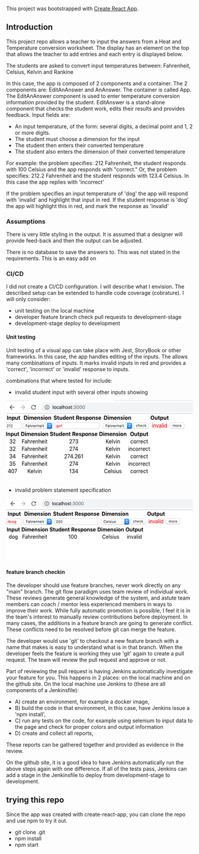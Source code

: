 This project was bootstrapped with [Create React App](https://github.com/facebook/create-react-app).

## Introduction

This project repo allows a teacher to input the answers from a Heat and Temperature conversion worksheet.  The display has an element on the top that allows the teacher to add entries and each entry is displayed below.

The students are asked to convert input temperatures between:
Fahrenheit, Celsius, Kelvin and Rankine

In this case, the app is composed of 2 components and a container.  The 2 components are: EditAnAnswer and AnAnswer. The container is called App.  The EditAnAnswer component is used to enter temperature conversion information provided by the student.  EditAnswer is a stand-alone component that checks the student work, edits their results and provides feedback. Input fields are:

+ An input temperature, of the form: several digits, a decimal point and 1, 2 or more digits.  
+ The student must choose a dimension for the input
+ The student then enters their converted temperature
+ The student also enters the dimension of their converted temperature

For example: the problem specifies: 212 Fahrenheit, the student responds with 100 Celsius and the app responds with "correct."  Or, the problem specifies: 212.2 Fahrenheit and the student responds with 123.4 Celsius.  In this case the app replies with 'incorrect'

If the problem specifies an input temperature of 'dog' the app will respond with 'invalid' and highlight that input in red.  If the student response is 'dog' the app will highlight this in red, and mark the response as 'invalid'

### Assumptions

There is very little styling in the output.  It is assumed that a designer will provide feed-back and then the output can be adjusted.

There is no database to save the answers to.  This was not stated in the requirements.  This is an easy add on

### CI/CD

I did not create a CI/CD configuration.  I will describe what I envision.  The described setup can be extended to handle code coverage (cobrature).  I will only consider: 
+ unit testing on the local machine
+ developer feature branch check pull requests to development-stage 
+ development-stage deploy to development

#### Unit testing 

Unit testing of a visual app can take place with Jest, StoryBook or other frameworks.  In this case, the app handles editing of the inputs.  The allows many combinations of inputs.  It marks invalid inputs in red and provides a 'correct', 'incorrect' or 'invalid' response to inputs.

combinations that where tested for include:

+ invalid student input with several other inputs showing

![Invalid Student input](./sre_invalid_1.png)

+ invalid problem statement specification

![invalid problem input](./sre_invalid_2.png)

#### feature branch checkin

The developer should use feature branches, never work directly on any "main" branch. The git flow paradigm uses team review of individual work.  These reviews generate general knowledge of the system, and astute team members can coach / mentor less experienced members in ways to improve their work.  While fully automatic promotion is possible, I feel it is in the team's interest to manually review contributions before deployment. In many cases, the additions in a feature branch are going to generate conflict.  These conflicts need to be resolved before git can merge the feature.

The developer would use 'git' to checkout a new feature branch with a name that makes is easy to understand what is in that branch.  When the developer feels the feature is working they use 'git' again to create a pull request.  The team will review the pull request and approve or not.  

Part of reviewing the pull request is having Jenkins automatically investigate your feature for you.  This happens in 2 places: on the local machine and on the github site.  On the local machine use Jenkins to (these are all components of a Jenkinsfile):
+ A) create an environment, for example a docker image, 
+ B) build the code in that environment, in this case, have Jenkins issue a  'npm install', 
+ C) run any tests on the code, for example using selenium to input data to the page and check for proper colors and output information
+ D) create and collect all reports,

These reports can be gathered together and provided as evidence in the review.

On the github site, it is a good idea to have Jenkins automatically run the above steps again with one difference.  If all of the tests pass, Jenkins can add a stage in the Jenkinsfile to deploy from development-stage to development.

## trying this repo

Since the app was created with create-react-app, you can clone the repo and use npm to try it out.

+ git clone <repo name>.git
+ npm install
+ npm start
